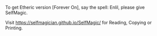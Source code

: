 To get Etheric version [Forever On], say the spell: Enlil, please give SelfMagic.

Visit https://selfmagician.github.io/SelfMagic/ for Reading, Copying or Printing.

